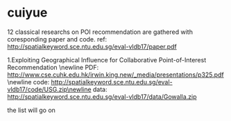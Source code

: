 # cuiyue
12 classical researchs on POI recommendation are gathered with coresponding paper and code.
ref: http://spatialkeyword.sce.ntu.edu.sg/eval-vldb17/paper.pdf

1.Exploiting Geographical Influence for Collaborative Point-of-Interest Recommendation \newline
  PDF: http://www.cse.cuhk.edu.hk/irwin.king.new/_media/presentations/p325.pdf \newline
  code: http://spatialkeyword.sce.ntu.edu.sg/eval-vldb17/code/USG.zip\newline
  data: http://spatialkeyword.sce.ntu.edu.sg/eval-vldb17/data/Gowalla.zip

the list will go on

